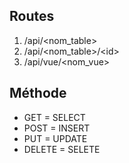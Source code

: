 ## Routes
1. /api/<nom_table>
2. /api/<nom_table>/\<id>
3. /api/vue/<nom_vue>

## Méthode
- GET = SELECT
- POST = INSERT
- PUT = UPDATE
- DELETE = SELETE
